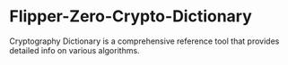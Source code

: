 # Flipper-Zero-Crypto-Dictionary

Cryptography Dictionary is a comprehensive reference tool that provides detailed info on various algorithms.
